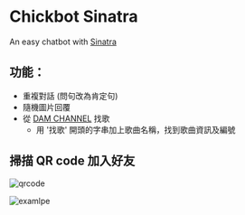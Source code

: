 # Chickbot Sinatra

An easy chatbot with [Sinatra](http://sinatrarb.com/)

## 功能：

- 重複對話 (問句改為肯定句)
- 隨機圖片回覆
- 從 [DAM CHANNEL](https://www.clubdam.com) 找歌
  - 用 '找歌' 開頭的字串加上歌曲名稱，找到歌曲資訊及編號

## 掃描 QR code 加入好友  
![qrcode](https://i.imgur.com/XmPXvz1.png)

![examlpe](https://i.imgur.com/MgkoMCL.jpg)
